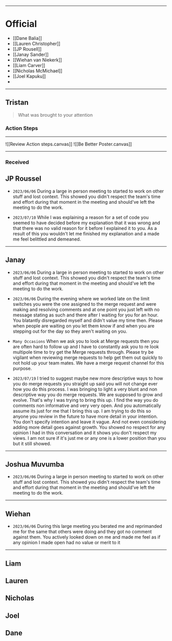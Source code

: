 ___
# **Official**

- [[Dane Balia]]
- [[Lauren Christopher]]
- [[JP Rousell]]
- [[Janay Sander]]
- [[Wiehan van Niekerk]]
- [[Liam Carver]]
- [[Nicholas McMichael]]
- [[Joel Kapuku]]
- 



___
## Tristan
> What was brought to your attention

### Action Steps
___
![[Review Action steps.canvas]]
![[Be Better Poster.canvas]]
___



### Received


## JP Roussel
- ` 2023/06/06 ` 
  During a large in person meeting to started to work on other stuff and lost context. This showed you didn't respect the team's time and effort during that moment in the meeting and should've left the meeting to do the work.

- ` 2023/07/10 `
  While I was explaining a reason for a set of code you seemed to have decided before my explanation that it was wrong and that there was no valid reason for it before I explained it to you. As a result of this you wouldn't let me finished my explanation and a made me feel belittled and demeaned. 

___
## Janay

- ` 2023/06/06 ` 
  During a large in person meeting to started to work on other stuff and lost context. This showed you didn't respect the team's time and effort during that moment in the meeting and should've left the meeting to do the work.

- ` 2023/06/06 `
  During the evening where we worked late on the limit switches you were the one assigned to the merge request and were making and resolving comments and at one point you just left with no message stating as such and there after I waiting for you for an hour. You blatantly disregarded myself and didn't value my time then. Please when people are waiting on you let them know if and when you are stepping out for the day so they aren't waiting on you.

- ` Many Occasions `
  When we ask you to look at Merge requests then you are often hard to follow up and I have to constantly ask you to re look multipole time to try get the Merge requests through. Please try be vigilant when reviewing merge requests to help get them out quickly to not hold up your team mates. We have a merge request channel for this purpose. 

- ` 2023/07/19 `
  I tried to suggest maybe new more descriptive ways to how you do merge requests you straight up said you will not change ever how you do this process. I was bringing to light a very blunt and non descriptive way you do merge requests. We are supposed to grow and evolve. That's why I was trying to bring this up. I find the way you do comments non informative and very very open. And you automatically assume its just for me that I bring this up. I am trying to do this so anyone you review in the future to have more detail in your intention. You don't specify intention and leave it vague. And not even considering adding more detail goes against growth. You showed no respect for any opinion I had in this conversation and it shows you don't respect my views. I am not sure if it's just me or any one is a lower position than you but it still showed. 

___
## Joshua Muvumba

- ` 2023/06/06 `
  During a large in person meeting to started to work on other stuff and lost context. This showed you didn't respect the team's time and effort during that moment in the meeting and should've left the meeting to do the work.
  
___
## Wiehan

- ` 2023/06/06 `
  During this large meeting you berated me and reprimanded me for the same that others were doing and they got no comment against them. You actively looked down on me and made me feel as if any opinion I made open had no value or merit to it

___

## Liam

## Lauren


## Nicholas


## Joel


## Dane
